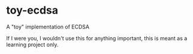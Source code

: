 # toy-ecdsa
A "toy" implementation of ECDSA

If I were you, I wouldn't use this for anything important, this is meant as a learning project only.

